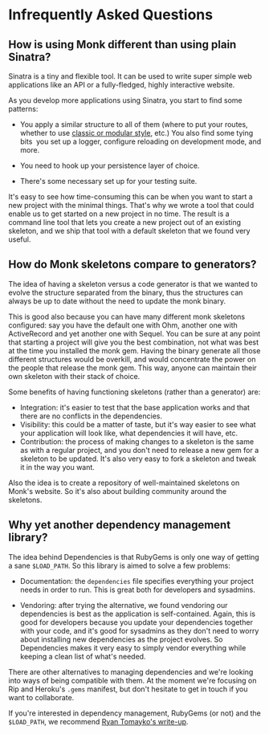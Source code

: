 # Infrequently Asked Questions #

## How is using Monk different than using plain Sinatra? ##

Sinatra is a tiny and flexible tool. It can be used to write super simple
web applications ­like an API­ or a fully-fledged, highly interactive website.

As you develop more applications using Sinatra, you start to find some patterns:

- You apply a similar structure to all of them (where to put your routes, whether to use
[classic or modular style](http://www.sinatrarb.com/extensions.html#background), etc.)
You also find some tying bits ­ you set up a logger, configure reloading on development mode, and more.

- You need to hook up your persistence layer of choice.

- There's some necessary set up for your testing suite.

It's easy to see how time-consuming this can be when you want to start a new project
with the minimal things. That's why we wrote a tool that could enable us to get
started on a new project in no time. The result is a command line tool that lets
you create a new project out of an existing skeleton, and we ship that tool with a
default skeleton that we found very useful.

## How do Monk skeletons compare to generators? ##

The idea of having a skeleton versus a code generator is
that we wanted to evolve the structure separated from the binary, thus
the structures can always be up to date without the need to update the
monk binary.

This is good also because you can have many different monk skeletons
configured: say you have the default one with Ohm, another one with
ActiveRecord and yet another one with Sequel. You can be sure at any
point that starting a project will give you the best combination, not
what was best at the time you installed the monk gem. Having the
binary generate all those different structures would be overkill, and
would concentrate the power on the people that release the monk gem.
This way, anyone can maintain their own skeleton with their stack of choice.

Some benefits of having functioning skeletons (rather than a generator) are:

* Integration: it's easier to test that the base application works and
that there are no conflicts in the dependencies.
* Visibility: this could be a matter of taste, but it's way easier to
see what your application will look like, what dependencies it will
have, etc.
* Contribution: the process of making changes to a skeleton is the
same as with a regular project, and you don't need to release a new
gem for a skeleton to be updated. It's also very easy to fork a
skeleton and tweak it in the way you want.

Also the idea is to create a repository of well-maintained skeletons
on Monk's website. So it's also about building community around the
skeletons.

## Why yet another dependency management library? ##

The idea behind Dependencies is that RubyGems is only one way of
getting a sane `$LOAD_PATH`. So this library is aimed to solve a few
problems:

* Documentation: the `dependencies` file specifies everything your
project needs in order to run. This is great both for developers and
sysadmins.

* Vendoring: after trying the alternative, we found vendoring our
dependencies is best as the application is self-contained. Again, this
is good for developers because you update your dependencies together
with your code, and it's good for sysadmins as they don't need to
worry about installing new dependencies as the project evolves.
So Dependencies makes it very easy to simply vendor everything
while keeping a clean list of what's needed.

There are other alternatives to managing dependencies and we're looking
into ways of being compatible with them. At the moment we're focusing
on Rip and Heroku's `.gems` manifest, but don't hesitate to get in
touch if you want to collaborate.

If you're interested in dependency management, RubyGems (or not)
and the `$LOAD_PATH`, we recommend [Ryan Tomayko's write-up](http://gist.github.com/54177).
